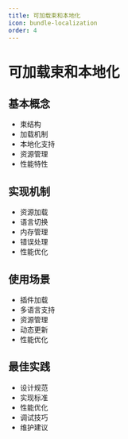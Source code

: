```yaml
---
title: 可加载束和本地化
icon: bundle-localization
order: 4
---
```


# 可加载束和本地化

## 基本概念
- 束结构
- 加载机制
- 本地化支持
- 资源管理
- 性能特性

## 实现机制
- 资源加载
- 语言切换
- 内存管理
- 错误处理
- 性能优化

## 使用场景
- 插件加载
- 多语言支持
- 资源管理
- 动态更新
- 性能优化

## 最佳实践
- 设计规范
- 实现标准
- 性能优化
- 调试技巧
- 维护建议
